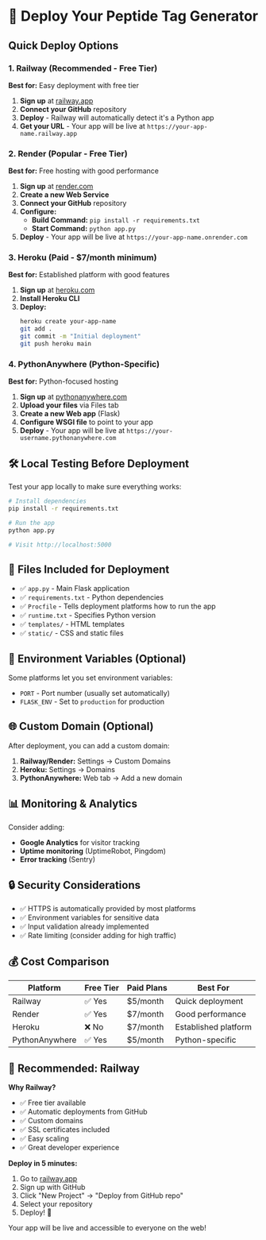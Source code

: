 # 🚀 Deploy Your Peptide Tag Generator

## Quick Deploy Options

### 1. Railway (Recommended - Free Tier)
**Best for:** Easy deployment with free tier

1. **Sign up** at [railway.app](https://railway.app)
2. **Connect your GitHub** repository
3. **Deploy** - Railway will automatically detect it's a Python app
4. **Get your URL** - Your app will be live at `https://your-app-name.railway.app`

### 2. Render (Popular - Free Tier)
**Best for:** Free hosting with good performance

1. **Sign up** at [render.com](https://render.com)
2. **Create a new Web Service**
3. **Connect your GitHub** repository
4. **Configure:**
   - **Build Command:** `pip install -r requirements.txt`
   - **Start Command:** `python app.py`
5. **Deploy** - Your app will be live at `https://your-app-name.onrender.com`

### 3. Heroku (Paid - $7/month minimum)
**Best for:** Established platform with good features

1. **Sign up** at [heroku.com](https://heroku.com)
2. **Install Heroku CLI**
3. **Deploy:**
   ```bash
   heroku create your-app-name
   git add .
   git commit -m "Initial deployment"
   git push heroku main
   ```

### 4. PythonAnywhere (Python-Specific)
**Best for:** Python-focused hosting

1. **Sign up** at [pythonanywhere.com](https://pythonanywhere.com)
2. **Upload your files** via Files tab
3. **Create a new Web app** (Flask)
4. **Configure WSGI file** to point to your app
5. **Deploy** - Your app will be live at `https://your-username.pythonanywhere.com`

## 🛠️ Local Testing Before Deployment

Test your app locally to make sure everything works:

```bash
# Install dependencies
pip install -r requirements.txt

# Run the app
python app.py

# Visit http://localhost:5000
```

## 📁 Files Included for Deployment

- ✅ `app.py` - Main Flask application
- ✅ `requirements.txt` - Python dependencies
- ✅ `Procfile` - Tells deployment platforms how to run the app
- ✅ `runtime.txt` - Specifies Python version
- ✅ `templates/` - HTML templates
- ✅ `static/` - CSS and static files

## 🔧 Environment Variables (Optional)

Some platforms let you set environment variables:

- `PORT` - Port number (usually set automatically)
- `FLASK_ENV` - Set to `production` for production

## 🌐 Custom Domain (Optional)

After deployment, you can add a custom domain:
1. **Railway/Render:** Settings → Custom Domains
2. **Heroku:** Settings → Domains
3. **PythonAnywhere:** Web tab → Add a new domain

## 📊 Monitoring & Analytics

Consider adding:
- **Google Analytics** for visitor tracking
- **Uptime monitoring** (UptimeRobot, Pingdom)
- **Error tracking** (Sentry)

## 🔒 Security Considerations

- ✅ HTTPS is automatically provided by most platforms
- ✅ Environment variables for sensitive data
- ✅ Input validation already implemented
- ✅ Rate limiting (consider adding for high traffic)

## 💰 Cost Comparison

| Platform | Free Tier | Paid Plans | Best For |
|----------|-----------|------------|----------|
| Railway | ✅ Yes | $5/month | Quick deployment |
| Render | ✅ Yes | $7/month | Good performance |
| Heroku | ❌ No | $7/month | Established platform |
| PythonAnywhere | ✅ Yes | $5/month | Python-specific |

## 🚀 Recommended: Railway

**Why Railway?**
- ✅ Free tier available
- ✅ Automatic deployments from GitHub
- ✅ Custom domains
- ✅ SSL certificates included
- ✅ Easy scaling
- ✅ Great developer experience

**Deploy in 5 minutes:**
1. Go to [railway.app](https://railway.app)
2. Sign up with GitHub
3. Click "New Project" → "Deploy from GitHub repo"
4. Select your repository
5. Deploy! 🎉

Your app will be live and accessible to everyone on the web! 